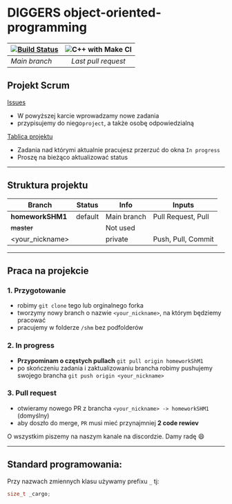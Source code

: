 # DIGGERS object-oriented-programming
[![Build Status](https://travis-ci.org/kszytko/object-oriented-programming.svg?branch=homeworkSHM1)](https://travis-ci.org/kszytko/object-oriented-programming)|![C++ with Make CI](https://github.com/kszytko/object-oriented-programming/workflows/C++%20with%20Make%20CI/badge.svg)
--- | :---:
*Main branch*|*Last pull request*




## Projekt Scrum 
[Issues](https://github.com/kszytko/object-oriented-programming/issues)
* W powyższej karcie wprowadzamy nowe zadania
* przypisujemy do niego`project`, a także osobę odpowiedzialną

[Tablica projektu](https://github.com/kszytko/object-oriented-programming/projects/1)
* Zadania nad którymi aktualnie pracujesz przerzuć do okna `In progress`
* Proszę na bieżąco aktualizować status

---
## Struktura projektu
Branch|Status|Info|Inputs|
--- | --- | --- | ---
__homeworkSHM1__|default|Main branch|Pull Request, Pull
~~master~~| |Not used| 
<your_nickname>| |private|Push, Pull, Commit

---
## Praca na projekcie
### 1. Przygotowanie
* robimy `git clone` tego lub orginalnego forka
* tworzymy nowy branch o nazwie `<your_nickname>`, na którym będziemy pracować
* pracujemy w folderze `/shm`  bez podfolderów
### 2. In progress
* **Przypominam o częstych pullach**  `git pull origin homeworkShM1`
* po skończeniu zadania i zaktualizowaniu brancha robimy pushujemy swojego brancha   `git push origin <your_nickname>`
### 3. Pull request
* otwieramy nowego PR z brancha `<your_nickname> -> homeworkSHM1` (domyślny)
* aby doszło do merge, `PR` musi mieć przynajmniej **2 code rewiev**

O wszystkim piszemy na naszym kanale na discordzie.
Damy radę :smile:

---
## Standard programowania:
Przy nazwach zmiennych klasu używamy prefixu `_` tj:
```c++
size_t _cargo;
```
